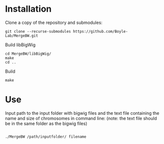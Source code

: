 # Installation
Clone a copy of the repository and submodules:

```
git clone --recurse-submodules https://github.com/Boyle-Lab/MergeBW.git
```

Build libBigWig
```
cd MergeBW/libBigWig/
make
cd ..
```

Build 
```
make
```

# Use
Input path to the input folder with bigwig files and the text file containing the name and size of chromosomes in command line: 
(note: the text file should be in the same folder as the bigwig files)

```

./MergeBW /path/inputfolder/ filename
```
